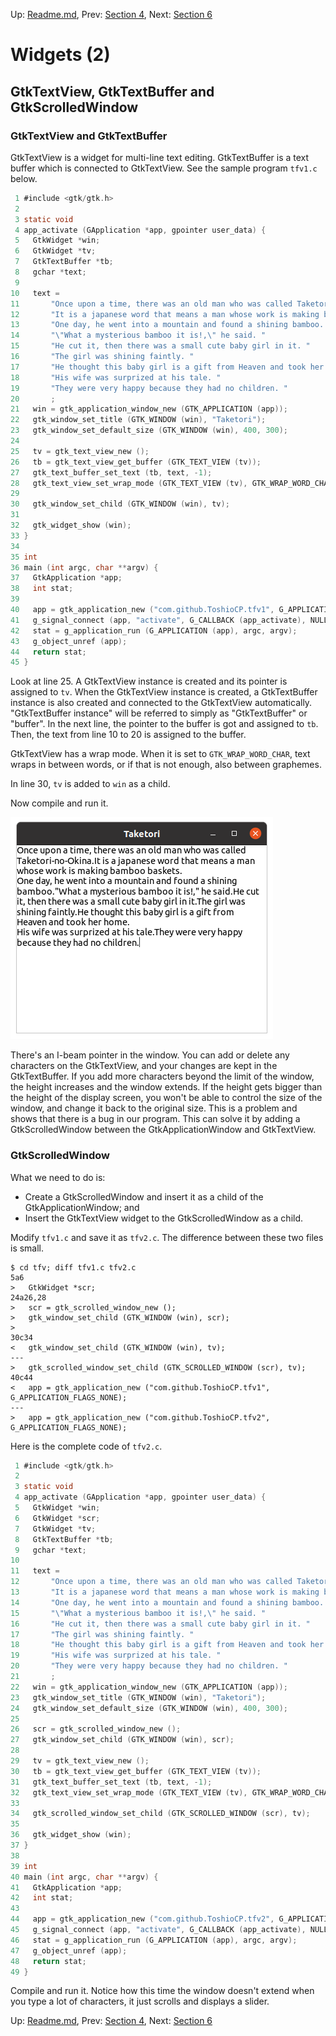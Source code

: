 Up: [Readme.md](../Readme.md),  Prev: [Section 4](sec4.md), Next: [Section 6](sec6.md)

# Widgets (2)

## GtkTextView, GtkTextBuffer and GtkScrolledWindow

### GtkTextView and GtkTextBuffer

GtkTextView is a widget for multi-line text editing.
GtkTextBuffer is a text buffer which is connected to GtkTextView.
See the sample program `tfv1.c` below.

~~~C
 1 #include <gtk/gtk.h>
 2 
 3 static void
 4 app_activate (GApplication *app, gpointer user_data) {
 5   GtkWidget *win;
 6   GtkWidget *tv;
 7   GtkTextBuffer *tb;
 8   gchar *text;
 9 
10   text =
11       "Once upon a time, there was an old man who was called Taketori-no-Okina. "
12       "It is a japanese word that means a man whose work is making bamboo baskets.\n"
13       "One day, he went into a mountain and found a shining bamboo. "
14       "\"What a mysterious bamboo it is!,\" he said. "
15       "He cut it, then there was a small cute baby girl in it. "
16       "The girl was shining faintly. "
17       "He thought this baby girl is a gift from Heaven and took her home.\n"
18       "His wife was surprized at his tale. "
19       "They were very happy because they had no children. "
20       ;
21   win = gtk_application_window_new (GTK_APPLICATION (app));
22   gtk_window_set_title (GTK_WINDOW (win), "Taketori");
23   gtk_window_set_default_size (GTK_WINDOW (win), 400, 300);
24 
25   tv = gtk_text_view_new ();
26   tb = gtk_text_view_get_buffer (GTK_TEXT_VIEW (tv));
27   gtk_text_buffer_set_text (tb, text, -1);
28   gtk_text_view_set_wrap_mode (GTK_TEXT_VIEW (tv), GTK_WRAP_WORD_CHAR);
29 
30   gtk_window_set_child (GTK_WINDOW (win), tv);
31 
32   gtk_widget_show (win);
33 }
34 
35 int
36 main (int argc, char **argv) {
37   GtkApplication *app;
38   int stat;
39 
40   app = gtk_application_new ("com.github.ToshioCP.tfv1", G_APPLICATION_FLAGS_NONE);
41   g_signal_connect (app, "activate", G_CALLBACK (app_activate), NULL);
42   stat = g_application_run (G_APPLICATION (app), argc, argv);
43   g_object_unref (app);
44   return stat;
45 }
~~~

Look at line 25.
A GtkTextView instance is created and its pointer is assigned to `tv`.
When the GtkTextView instance is created, a GtkTextBuffer instance is also created and connected to the GtkTextView automatically.
"GtkTextBuffer instance" will be referred to simply as "GtkTextBuffer" or "buffer".
In the next line, the pointer to the buffer is got and assigned to `tb`.
Then, the text from line 10 to 20 is assigned to the buffer.

GtkTextView has a wrap mode.
When it is set to `GTK_WRAP_WORD_CHAR`, text wraps in between words, or if that is not enough, also between graphemes.

In line 30, `tv` is added to `win` as a child.

Now compile and run it.

![GtkTextView](../image/screenshot_tfv1.png)

There's an I-beam pointer in the window.
You can add or delete any characters on the GtkTextView,
and your changes are kept in the GtkTextBuffer.
If you add more characters beyond the limit of the window, the height increases and the window extends.
If the height gets bigger than the height of the display screen, you won't be
able to control the size of the window, and change it back to the original size.
This is a problem and shows that there is a bug in our program.
This can solve it by adding a GtkScrolledWindow between the GtkApplicationWindow and GtkTextView.

### GtkScrolledWindow

What we need to do is:

- Create a GtkScrolledWindow and insert it as a child of the GtkApplicationWindow; and
- Insert the GtkTextView widget to the GtkScrolledWindow as a child.

Modify `tfv1.c` and save it as `tfv2.c`.
The difference between these two files is small.

~~~
$ cd tfv; diff tfv1.c tfv2.c
5a6
>   GtkWidget *scr;
24a26,28
>   scr = gtk_scrolled_window_new ();
>   gtk_window_set_child (GTK_WINDOW (win), scr);
> 
30c34
<   gtk_window_set_child (GTK_WINDOW (win), tv);
---
>   gtk_scrolled_window_set_child (GTK_SCROLLED_WINDOW (scr), tv);
40c44
<   app = gtk_application_new ("com.github.ToshioCP.tfv1", G_APPLICATION_FLAGS_NONE);
---
>   app = gtk_application_new ("com.github.ToshioCP.tfv2", G_APPLICATION_FLAGS_NONE);
~~~

Here is the complete code of `tfv2.c`.

~~~C
 1 #include <gtk/gtk.h>
 2 
 3 static void
 4 app_activate (GApplication *app, gpointer user_data) {
 5   GtkWidget *win;
 6   GtkWidget *scr;
 7   GtkWidget *tv;
 8   GtkTextBuffer *tb;
 9   gchar *text;
10 
11   text =
12       "Once upon a time, there was an old man who was called Taketori-no-Okina. "
13       "It is a japanese word that means a man whose work is making bamboo baskets.\n"
14       "One day, he went into a mountain and found a shining bamboo. "
15       "\"What a mysterious bamboo it is!,\" he said. "
16       "He cut it, then there was a small cute baby girl in it. "
17       "The girl was shining faintly. "
18       "He thought this baby girl is a gift from Heaven and took her home.\n"
19       "His wife was surprized at his tale. "
20       "They were very happy because they had no children. "
21       ;
22   win = gtk_application_window_new (GTK_APPLICATION (app));
23   gtk_window_set_title (GTK_WINDOW (win), "Taketori");
24   gtk_window_set_default_size (GTK_WINDOW (win), 400, 300);
25 
26   scr = gtk_scrolled_window_new ();
27   gtk_window_set_child (GTK_WINDOW (win), scr);
28 
29   tv = gtk_text_view_new ();
30   tb = gtk_text_view_get_buffer (GTK_TEXT_VIEW (tv));
31   gtk_text_buffer_set_text (tb, text, -1);
32   gtk_text_view_set_wrap_mode (GTK_TEXT_VIEW (tv), GTK_WRAP_WORD_CHAR);
33 
34   gtk_scrolled_window_set_child (GTK_SCROLLED_WINDOW (scr), tv);
35 
36   gtk_widget_show (win);
37 }
38 
39 int
40 main (int argc, char **argv) {
41   GtkApplication *app;
42   int stat;
43 
44   app = gtk_application_new ("com.github.ToshioCP.tfv2", G_APPLICATION_FLAGS_NONE);
45   g_signal_connect (app, "activate", G_CALLBACK (app_activate), NULL);
46   stat = g_application_run (G_APPLICATION (app), argc, argv);
47   g_object_unref (app);
48   return stat;
49 }
~~~

Compile and run it.
Notice how this time the window doesn't extend when you type a lot of characters,
it just scrolls and displays a slider.

Up: [Readme.md](../Readme.md),  Prev: [Section 4](sec4.md), Next: [Section 6](sec6.md)
